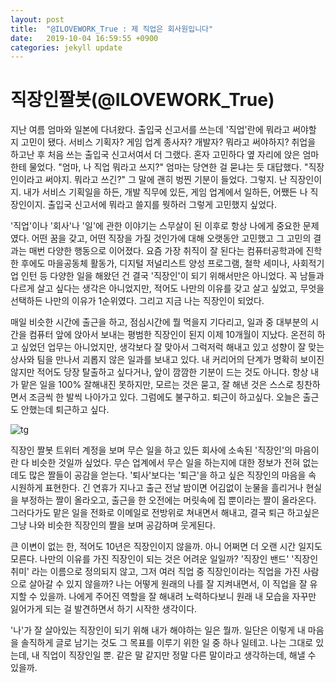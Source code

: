 ```yaml
---
layout: post
title:  "@ILOVEWORK_True : 제 직업은 회사원입니다"
date:   2019-10-04 16:59:55 +0900
categories: jekyll update
---
```


# 직장인짤봇(@ILOVEWORK_True)

지난 여름 엄마와 일본에 다녀왔다. 출입국 신고서를 쓰는데 '직업'란에 뭐라고 써야할 지 고민이 됐다. 서비스 기획자? 게임 업계 종사자? 개발자? 뭐라고 써야하지? 취업을 하고난 후 처음 쓰는 출입국 신고서여서 더 그랬다. 혼자 고민하다 옆 자리에 앉은 엄마한테 물었다. "엄마, 나 직업 뭐라고 쓰지?" 엄마는 당연한 걸 묻냐는 듯 대답했다. "직장인이라고 써야지. 뭐라고 쓰긴?" 그 말에 괜히 벙찐 기분이 들었다. 그렇지. 난 직장인이지. 내가 서비스 기획일을 하든, 개발 직무에 있든, 게임 업계에서 일하든, 어쨌든 나 직장인이지. 출입국 신고서에 뭐라고 쓸지를 뭣하러 그렇게 고민했지 싶었다.

'직업'이나 '회사'나 '일'에 관한 이야기는 스무살이 된 이후로 항상 나에게 중요한 문제였다. 어떤 꿈을 갖고, 어떤 직장을 가질 것인가에 대해 오랫동안 고민했고 그 고민의 결과는 매번 다양한 행동으로 이어졌다. 요즘 가장 취직이 잘 된다는 컴퓨터공학과에 진학한 후에도 마을공동체 활동가, 디지털 저널리스트 양성 프로그램, 철학 세미나, 사회적기업 인턴 등 다양한 일을 해왔던 건 결국 '직장인'이 되기 위해서만은 아니었다. 꼭 남들과 다르게 살고 싶다는 생각은 아니었지만, 적어도 나만의 이유를 갖고 살고 싶었고, 무엇을 선택하든 나만의 이유가 1순위였다. 그리고 지금 나는 직장인이 되었다.

매일 비슷한 시간에 출근을 하고, 점심시간에 뭘 먹을지 기다리고, 일과 중 대부분의 시간을 컴퓨터 앞에 앉아서 보내는 평범한 직장인이 된지 이제 10개월이 지났다. 온전히 하고 싶었던 업무는 아니었지만, 생각보다 잘 맞아서 그럭저럭 해내고 있고 성향이 잘 맞는 상사와 팀을 만나서 괴롭지 않은 일과를 보내고 있다. 내 커리어의 단계가 명확히 보이진 않지만 적어도 당장 탈출하고 싶다거나, 앞이 깜깜한 기분이 드는 것도 아니다. 항상 내가 맡은 일을 100% 잘해내진 못하지만, 모르는 것은 묻고, 잘 해낸 것은 스스로 칭찬하면서 조금씩 한 발씩 나아가고 있다. 그럼에도 불구하고. 퇴근이 하고싶다. 오늘은 출근도 안했는데 퇴근하고 싶다.

![tg](https://pbs.twimg.com/media/D3s0UynUIAARC-J.jpg:large)

직장인 짤봇 트위터 계정을 보며 무슨 일을 하고 있든 회사에 소속된 '직장인'의 마음이란 다 비슷한 것일까 싶었다. 무슨 업계에서 무슨 일을 하는지에 대한 정보가 전혀 없는데도 많은 짤들이 공감을 얻는다. '퇴사'보다는 '퇴근'을 하고 싶은 직장인의 마음을 속 시원하게 표현한다. 긴 연휴가 지나고 출근 전날 밤이면 어김없이 눈물을 흘리거나 현실을 부정하는 짤이 올라오고, 출근을 한 오전에는 머릿속에 집 뿐이라는 짤이 올라온다. 그러다가도 맡은 일을 전화로 이메일로 전방위로 쳐내면서 해내고, 결국 퇴근 하고싶은 그냥 나와 비슷한 직장인의 짤을 보며 공감하며 웃게된다.

큰 이변이 없는 한, 적어도 10년은 직장인이지 않을까. 아니 어쩌면 더 오랜 시간 일지도 모른다. 나만의 이유를 가진 직장인이 되는 것은 어려운 일일까? '직장인 밴드' '직장인 취미' 라는 이름으로 정의되지 않고, 그저 여러 직업 중 직장인이라는 직업을 가진 사람으로 살아갈 수 있지 않을까? 나는 어떻게 원래의 나를 잘 지켜내면서, 이 직업을 잘 유지할 수 있을까. 나에게 주어진 역할을 잘 해내려 노력하다보니 원래 내 모습을 자꾸만 잃어가게 되는 걸 발견하면서 하기 시작한 생각이다.

'나'가 잘 살아있는 직장인이 되기 위해 내가 해야하는 일은 뭘까. 일단은 이렇게 내 마음을 솔직하게 글로 남기는 것도 그 목표를 이루기 위한 일 중 하나 일테고. 나는 그대로 있는데, 내 직업이 직장인일 뿐. 같은 말 같지만 정말 다른 말이라고 생각하는데, 해낼 수 있을까. 
